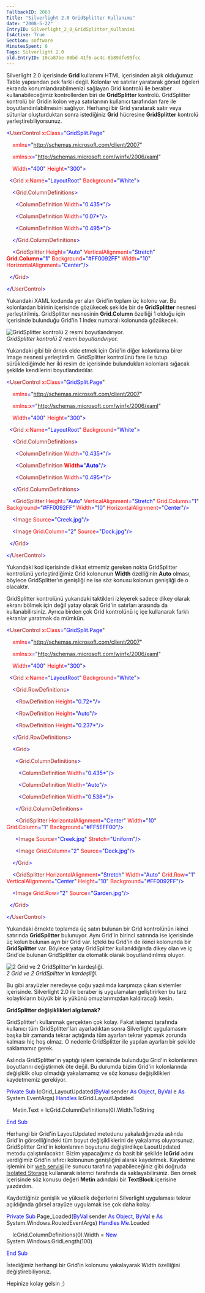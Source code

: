 ```yaml
---
FallbackID: 2063
Title: "Silverlight 2.0 GridSplitter Kullanımı"
date: "2008-5-22"
EntryID: Silverlight_2_0_GridSplitter_Kullanimi
IsActive: True
Section: software
MinutesSpent: 0
Tags: Silverlight 2.0
old.EntryID: 10ca87be-00bd-41f6-ac4c-8b89dfe95fcc
---
```

Silverlight 2.0 içerisinde **Grid** kullanımı HTML içerisinden alışık
olduğumuz Table yapısından pek farklı değil. Kolonlar ve satırlar
yaratarak görsel öğeleri ekranda konumlandırabilmenizi sağlayan Grid
kontrolü ile beraber kullanabileceğimiz kontrollerden biri de
**GridSplitter** kontrolü. GridSplitter kontrolü bir Gridin kolon veya
satırlarının kullanıcı tarafından fare ile boyutlandırılabilmesini
sağlıyor. Herhangi bir Grid yaratarak satır veya sütunlar oluşturduktan
sonra istediğiniz **Grid** hücresine **GridSplitter** kontrolü
yerleştirebiliyorsunuz.

<span style="color: blue;">\<</span><span
style="color: #a31515;">UserControl</span><span style="color: blue;">
</span><span style="color: red;">x:Class</span><span
style="color: blue;">=</span>"<span
style="color: blue;">GridSplit.Page</span>"

<span style="color: blue;">    </span><span
style="color: red;">xmlns</span><span
style="color: blue;">=</span>"<span
style="color: blue;">http://schemas.microsoft.com/client/2007</span>"

<span style="color: blue;">    </span><span
style="color: red;">xmlns:x</span><span
style="color: blue;">=</span>"<span
style="color: blue;">http://schemas.microsoft.com/winfx/2006/xaml</span>"

<span style="color: blue;">    </span><span
style="color: red;">Width</span><span
style="color: blue;">=</span>"<span
style="color: blue;">400</span>"<span style="color: blue;"> </span><span
style="color: red;">Height</span><span
style="color: blue;">=</span>"<span
style="color: blue;">300</span>"<span style="color: blue;">\></span>

<span style="color: blue;">  \<</span><span
style="color: #a31515;">Grid</span><span style="color: blue;">
</span><span style="color: red;">x:Name</span><span
style="color: blue;">=</span>"<span
style="color: blue;">LayoutRoot</span>"<span style="color: blue;">
</span><span style="color: red;">Background</span><span
style="color: blue;">=</span>"<span
style="color: blue;">White</span>"<span style="color: blue;">\></span>

<span style="color: blue;">    \<</span><span
style="color: #a31515;">Grid.ColumnDefinitions</span><span
style="color: blue;">\></span>

<span style="color: blue;">      \<</span><span
style="color: #a31515;">ColumnDefinition</span><span
style="color: blue;"> </span><span style="color: red;">Width</span><span
style="color: blue;">=</span>"<span
style="color: blue;">0.435\*</span>"<span
style="color: blue;">/\></span>

<span style="color: blue;">      \<</span><span
style="color: #a31515;">ColumnDefinition</span><span
style="color: blue;"> </span><span style="color: red;">Width</span><span
style="color: blue;">=</span>"<span
style="color: blue;">0.07\*</span>"<span style="color: blue;">/\></span>

<span style="color: blue;">      \<</span><span
style="color: #a31515;">ColumnDefinition</span><span
style="color: blue;"> </span><span style="color: red;">Width</span><span
style="color: blue;">=</span>"<span
style="color: blue;">0.495\*</span>"<span
style="color: blue;">/\></span>

<span style="color: blue;">    \</</span><span
style="color: #a31515;">Grid.ColumnDefinitions</span><span
style="color: blue;">\></span>

<span style="color: blue;">    \<</span><span
style="color: #a31515;">GridSplitter</span><span style="color: blue;">
</span><span style="color: red;">Height</span><span
style="color: blue;">=</span>"<span
style="color: blue;">Auto</span>"<span style="color: blue;">
</span><span style="color: red;">VerticalAlignment</span><span
style="color: blue;">=</span>"<span
style="color: blue;">Stretch</span>"<span style="color: blue;">
</span><span style="color: red;"> **Grid.Column**</span><span
style="color: blue;">**=**</span>"<span
style="color: blue;">**1**</span>"<span style="color: blue;">
</span><span style="color: red;">Background</span><span
style="color: blue;">=</span>"<span
style="color: blue;">\#FF0092FF</span>"<span style="color: blue;">
</span><span style="color: red;">Width</span><span
style="color: blue;">=</span>"<span style="color: blue;">10</span>"<span
style="color: blue;"> </span><span
style="color: red;">HorizontalAlignment</span><span
style="color: blue;">=</span>"<span
style="color: blue;">Center</span>"<span style="color: blue;">/\></span>

<span style="color: blue;">  \</</span><span
style="color: #a31515;">Grid</span><span style="color: blue;">\></span>

<span style="color: blue;">\</</span><span
style="color: #a31515;">UserControl</span><span
style="color: blue;">\></span>

Yukarıdaki XAML kodunda yer alan Grid'in toplam üç kolonu var. Bu
kolonlardan birinin içerisinde gözükecek şekilde bir de **GridSplitter**
nesnesi yerleştirilmiş. GridSplitter nesnesinin **Grid.Column** özelliği
1 olduğu için içerisinde bulunduğu Grid'in 1 Index numaralı kolonunda
gözükecek.

![GridSplitter kontrolü 2 resmi
boyutlandırıyor.](media/Silverlight_2_0_GridSplitter_Kullanimi/21052008_1.jpg)\
*GridSplitter kontrolü 2 resmi boyutlandırıyor.*

Yukarıdaki gibi bir örnek elde etmek için Grid'in diğer kolonlarına
birer Image nesnesi yerleştirdim. GridSplitter kontrolünü fare ile tutup
sürüklediğimde her iki resim de içerisinde bulundukları kolonlara
sığacak şekilde kendilerini boyutlandırdılar.

<span style="color: blue;">\<</span><span
style="color: #a31515;">UserControl</span><span style="color: blue;">
</span><span style="color: red;">x:Class</span><span
style="color: blue;">=</span>"<span
style="color: blue;">GridSplit.Page</span>"

<span style="color: blue;">    </span><span
style="color: red;">xmlns</span><span
style="color: blue;">=</span>"<span
style="color: blue;">http://schemas.microsoft.com/client/2007</span>"

<span style="color: blue;">    </span><span
style="color: red;">xmlns:x</span><span
style="color: blue;">=</span>"<span
style="color: blue;">http://schemas.microsoft.com/winfx/2006/xaml</span>"

<span style="color: blue;">    </span><span
style="color: red;">Width</span><span
style="color: blue;">=</span>"<span
style="color: blue;">400</span>"<span style="color: blue;"> </span><span
style="color: red;">Height</span><span
style="color: blue;">=</span>"<span
style="color: blue;">300</span>"<span style="color: blue;">\></span>

<span style="color: blue;">  \<</span><span
style="color: #a31515;">Grid</span><span style="color: blue;">
</span><span style="color: red;">x:Name</span><span
style="color: blue;">=</span>"<span
style="color: blue;">LayoutRoot</span>"<span style="color: blue;">
</span><span style="color: red;">Background</span><span
style="color: blue;">=</span>"<span
style="color: blue;">White</span>"<span style="color: blue;">\></span>

<span style="color: blue;">    \<</span><span
style="color: #a31515;">Grid.ColumnDefinitions</span><span
style="color: blue;">\></span>

<span style="color: blue;">      \<</span><span
style="color: #a31515;">ColumnDefinition</span><span
style="color: blue;"> </span><span style="color: red;">Width</span><span
style="color: blue;">=</span>"<span
style="color: blue;">0.435\*</span>"<span
style="color: blue;">/\></span>

<span style="color: blue;">      \<</span><span
style="color: #a31515;">ColumnDefinition</span><span
style="color: blue;"> </span><span style="color: red;">
**Width**</span><span style="color: blue;">**=**</span>"<span
style="color: blue;">**Auto**</span>"<span
style="color: blue;">/\></span>

<span style="color: blue;">      \<</span><span
style="color: #a31515;">ColumnDefinition</span><span
style="color: blue;"> </span><span style="color: red;">Width</span><span
style="color: blue;">=</span>"<span
style="color: blue;">0.495\*</span>"<span
style="color: blue;">/\></span>

<span style="color: blue;">    \</</span><span
style="color: #a31515;">Grid.ColumnDefinitions</span><span
style="color: blue;">\></span>

<span style="color: blue;">    \<</span><span
style="color: #a31515;">GridSplitter</span><span style="color: blue;">
</span><span style="color: red;">Height</span><span
style="color: blue;">=</span>"<span
style="color: blue;">Auto</span>"<span style="color: blue;">
</span><span style="color: red;">VerticalAlignment</span><span
style="color: blue;">=</span>"<span
style="color: blue;">Stretch</span>"<span style="color: blue;">
</span><span style="color: red;">Grid.Column</span><span
style="color: blue;">=</span>"<span style="color: blue;">1</span>"<span
style="color: blue;"> </span><span
style="color: red;">Background</span><span
style="color: blue;">=</span>"<span
style="color: blue;">\#FF0092FF</span>"<span style="color: blue;">
</span><span style="color: red;">Width</span><span
style="color: blue;">=</span>"<span style="color: blue;">10</span>"<span
style="color: blue;"> </span><span
style="color: red;">HorizontalAlignment</span><span
style="color: blue;">=</span>"<span
style="color: blue;">Center</span>"<span style="color: blue;">/\></span>

<span style="color: blue;">    \<</span><span
style="color: #a31515;">Image</span><span style="color: blue;">
</span><span style="color: red;">Source</span><span
style="color: blue;">=</span>"<span
style="color: blue;">Creek.jpg</span>"<span
style="color: blue;">/\></span>

<span style="color: blue;">    \<</span><span
style="color: #a31515;">Image</span><span style="color: blue;">
</span><span style="color: red;">Grid.Column</span><span
style="color: blue;">=</span>"<span style="color: blue;">2</span>"<span
style="color: blue;"> </span><span
style="color: red;">Source</span><span
style="color: blue;">=</span>"<span
style="color: blue;">Dock.jpg</span>"<span
style="color: blue;">/\></span>

<span style="color: blue;">  \</</span><span
style="color: #a31515;">Grid</span><span style="color: blue;">\></span>

<span style="color: blue;">\</</span><span
style="color: #a31515;">UserControl</span><span
style="color: blue;">\></span>

Yukarıdaki kod içerisinde dikkat etmemiz gereken nokta GridSplitter
kontrolünü yerleştirdiğimiz Grid kolonunun **Width** özelliğinin
**Auto** olması, böylece GridSplitter'ın genişliği ne ise söz konusu
kolonun genişliği de o olacaktır.

GridSplitter kontrolünü yukarıdaki taktikleri izleyerek sadece dikey
olarak ekranı bölmek için değil yatay olarak Grid'in satırları arasında
da kullanabilirsiniz. Ayrıca birden çok Grid kontrolünü iç içe
kullanarak farklı ekranlar yaratmak da mümkün.

<span style="color: blue;">\<</span><span
style="color: #a31515;">UserControl</span><span style="color: blue;">
</span><span style="color: red;">x:Class</span><span
style="color: blue;">=</span>"<span
style="color: blue;">GridSplit.Page</span>"

<span style="color: blue;">    </span><span
style="color: red;">xmlns</span><span
style="color: blue;">=</span>"<span
style="color: blue;">http://schemas.microsoft.com/client/2007</span>"

<span style="color: blue;">    </span><span
style="color: red;">xmlns:x</span><span
style="color: blue;">=</span>"<span
style="color: blue;">http://schemas.microsoft.com/winfx/2006/xaml</span>"

<span style="color: blue;">    </span><span
style="color: red;">Width</span><span
style="color: blue;">=</span>"<span
style="color: blue;">400</span>"<span style="color: blue;"> </span><span
style="color: red;">Height</span><span
style="color: blue;">=</span>"<span
style="color: blue;">300</span>"<span style="color: blue;">\></span>

<span style="color: blue;">  \<</span><span
style="color: #a31515;">Grid</span><span style="color: blue;">
</span><span style="color: red;">x:Name</span><span
style="color: blue;">=</span>"<span
style="color: blue;">LayoutRoot</span>"<span style="color: blue;">
</span><span style="color: red;">Background</span><span
style="color: blue;">=</span>"<span
style="color: blue;">White</span>"<span style="color: blue;">\></span>

<span style="color: blue;">    \<</span><span
style="color: #a31515;">Grid.RowDefinitions</span><span
style="color: blue;">\></span>

<span style="color: blue;">      \<</span><span
style="color: #a31515;">RowDefinition</span><span style="color: blue;">
</span><span style="color: red;">Height</span><span
style="color: blue;">=</span>"<span
style="color: blue;">0.72\*</span>"<span style="color: blue;">/\></span>

<span style="color: blue;">      \<</span><span
style="color: #a31515;">RowDefinition</span><span style="color: blue;">
</span><span style="color: red;">Height</span><span
style="color: blue;">=</span>"<span
style="color: blue;">Auto</span>"<span style="color: blue;">/\></span>

<span style="color: blue;">      \<</span><span
style="color: #a31515;">RowDefinition</span><span style="color: blue;">
</span><span style="color: red;">Height</span><span
style="color: blue;">=</span>"<span
style="color: blue;">0.237\*</span>"<span
style="color: blue;">/\></span>

<span style="color: blue;">    \</</span><span
style="color: #a31515;">Grid.RowDefinitions</span><span
style="color: blue;">\></span>

<span style="color: blue;">    \<</span><span
style="color: #a31515;">Grid</span><span style="color: blue;">\></span>

<span style="color: blue;">      \<</span><span
style="color: #a31515;">Grid.ColumnDefinitions</span><span
style="color: blue;">\></span>

<span style="color: blue;">        \<</span><span
style="color: #a31515;">ColumnDefinition</span><span
style="color: blue;"> </span><span style="color: red;">Width</span><span
style="color: blue;">=</span>"<span
style="color: blue;">0.435\*</span>"<span
style="color: blue;">/\></span>

<span style="color: blue;">        \<</span><span
style="color: #a31515;">ColumnDefinition</span><span
style="color: blue;"> </span><span style="color: red;">Width</span><span
style="color: blue;">=</span>"<span
style="color: blue;">Auto</span>"<span style="color: blue;">/\></span>

<span style="color: blue;">        \<</span><span
style="color: #a31515;">ColumnDefinition</span><span
style="color: blue;"> </span><span style="color: red;">Width</span><span
style="color: blue;">=</span>"<span
style="color: blue;">0.538\*</span>"<span
style="color: blue;">/\></span>

<span style="color: blue;">      \</</span><span
style="color: #a31515;">Grid.ColumnDefinitions</span><span
style="color: blue;">\></span>

<span style="color: blue;">      \<</span><span
style="color: #a31515;">GridSplitter</span><span style="color: blue;">
</span><span style="color: red;">HorizontalAlignment</span><span
style="color: blue;">=</span>"<span
style="color: blue;">Center</span>"<span style="color: blue;">
</span><span style="color: red;">Width</span><span
style="color: blue;">=</span>"<span style="color: blue;">10</span>"<span
style="color: blue;"> </span><span
style="color: red;">Grid.Column</span><span
style="color: blue;">=</span>"<span style="color: blue;">1</span>"<span
style="color: blue;"> </span><span
style="color: red;">Background</span><span
style="color: blue;">=</span>"<span
style="color: blue;">\#FF5EFF00</span>"<span
style="color: blue;">/\></span>

<span style="color: blue;">      \<</span><span
style="color: #a31515;">Image</span><span style="color: blue;">
</span><span style="color: red;">Source</span><span
style="color: blue;">=</span>"<span
style="color: blue;">Creek.jpg</span>"<span style="color: blue;">
</span><span style="color: red;">Stretch</span><span
style="color: blue;">=</span>"<span
style="color: blue;">Uniform</span>"<span
style="color: blue;">/\></span>

<span style="color: blue;">      \<</span><span
style="color: #a31515;">Image</span><span style="color: blue;">
</span><span style="color: red;">Grid.Column</span><span
style="color: blue;">=</span>"<span style="color: blue;">2</span>"<span
style="color: blue;"> </span><span
style="color: red;">Source</span><span
style="color: blue;">=</span>"<span
style="color: blue;">Dock.jpg</span>"<span
style="color: blue;">/\></span>

<span style="color: blue;">    \</</span><span
style="color: #a31515;">Grid</span><span style="color: blue;">\></span>

<span style="color: blue;">    \<</span><span
style="color: #a31515;">GridSplitter</span><span style="color: blue;">
</span><span style="color: red;">HorizontalAlignment</span><span
style="color: blue;">=</span>"<span
style="color: blue;">Stretch</span>"<span style="color: blue;">
</span><span style="color: red;">Width</span><span
style="color: blue;">=</span>"<span
style="color: blue;">Auto</span>"<span style="color: blue;">
</span><span style="color: red;">Grid.Row</span><span
style="color: blue;">=</span>"<span style="color: blue;">1</span>"<span
style="color: blue;"> </span><span
style="color: red;">VerticalAlignment</span><span
style="color: blue;">=</span>"<span
style="color: blue;">Center</span>"<span style="color: blue;">
</span><span style="color: red;">Height</span><span
style="color: blue;">=</span>"<span style="color: blue;">10</span>"<span
style="color: blue;"> </span><span
style="color: red;">Background</span><span
style="color: blue;">=</span>"<span
style="color: blue;">\#FF0092FF</span>"<span
style="color: blue;">/\></span>

<span style="color: blue;">    \<</span><span
style="color: #a31515;">Image</span><span style="color: blue;">
</span><span style="color: red;">Grid.Row</span><span
style="color: blue;">=</span>"<span style="color: blue;">2</span>"<span
style="color: blue;"> </span><span
style="color: red;">Source</span><span
style="color: blue;">=</span>"<span
style="color: blue;">Garden.jpg</span>"<span
style="color: blue;">/\></span>

<span style="color: blue;">  \</</span><span
style="color: #a31515;">Grid</span><span style="color: blue;">\></span>

<span style="color: blue;">\</</span><span
style="color: #a31515;">UserControl</span><span
style="color: blue;">\></span>

Yukarıdaki örnekte toplamda üç satırı bulunan bir Grid kontrolünün
ikinci satırında **GridSplitter** bulunuyor. Aynı Grid'in birinci
satırında ise içerisinde üç kolun bulunan ayrı bir Grid var. İçteki bu
Grid'in de ikinci kolonunda bir **GridSplitter** var. Böylece yatay
GridSplitter kullanıldığında dikey olan ve iç Grid'de bulunan
GridSplitter da otomatik olarak boyutlandırılmış oluyor.

![2 Grid ve 2 GridSplitter'ın
kardeşliği.](media/Silverlight_2_0_GridSplitter_Kullanimi/21052008_2.jpg)\
*2 Grid ve 2 GridSplitter'ın kardeşliği.*

Bu gibi arayüzler neredeyse çoğu yazılımda karşımıza çıkan sistemler
içerisinde. Silverlight 2.0 ile beraber iş uygulamaları geliştirirken bu
tarz kolaylıkların büyük bir iş yükünü omuzlarımızdan kaldıracağı kesin.

**GridSplitter değişiklikleri algılamak?**

GridSplitter'ı kullanmak gerçekten çok kolay. Fakat istemci tarafında
kullanıcı tüm GridSplitter'ları ayarladıktan sonra Silverlight
uygulamasını başka bir zamanda tekrar açtığında tüm ayarları tekrar
yapmak zorunda kalması hiç hoş olmaz. O nedenle GridSplitter ile yapılan
ayarları bir şekilde saklamamız gerek.

Aslında GridSplitter'ın yaptığı işlem içerisinde bulunduğu Grid'in
kolonlarının boyutlarını değiştirmek öte değil. Bu durumda bizim Grid'in
kolonlarında değişiklik olup olmadığı yakalamamız ve söz konusu
değişiklikleri kaydetmemiz gerekiyor.

<span style="color: blue;">Private</span> <span
style="color: blue;">Sub</span> IcGrid\_LayoutUpdated(<span
style="color: blue;">ByVal</span> sender <span
style="color: blue;">As</span> <span style="color: blue;">Object</span>,
<span style="color: blue;">ByVal</span> e <span
style="color: blue;">As</span> System.EventArgs) <span
style="color: blue;">Handles</span> IcGrid.LayoutUpdated

    Metin.Text = IcGrid.ColumnDefinitions(0).Width.ToString

<span style="color: blue;">End</span> <span
style="color: blue;">Sub</span>

Herhangi bir Grid'in LayoutUpdated metodunu yakaladığınızda aslında
Grid'in görselliğindeki tüm boyut değişikliklerini de yakalamış
oluyorsunuz. GridSplitter Grid'in kolonlarının boyutunu değiştirdikçe
LaoutUpdated metodu çalıştırılacaktır. Bizim yapacağımız da basit bir
şekilde **IcGrid** adını verdiğimiz Grid'in sıfırcı kolonunun
genişliğini alarak kaydetmek. Kaydetme işlemini bir [web
servisi](http://daron.yondem.com/tr/post/ec53a760-d6fd-414d-aa78-22e0c04dcc19)
ile sunucu tarafına yapabileceğiniz gibi doğruda [Isolated
Storage](http://daron.yondem.com/tr/post/efebcb20-60cb-4964-ba43-0b1949fb5e23)
kullanarak istemci tarafında da saklayabilirsiniz. Ben örnek içerisinde
söz konusu değeri **Metin** adındaki bir **TextBlock** içerisine
yazdırdım.

Kaydettiğiniz genişlik ve yükselik değerlerini Silverlight uygulaması
tekrar açıldığında görsel arayüze uygulamak ise çok daha kolay.

<span style="color: blue;">Private</span> <span
style="color: blue;">Sub</span> Page\_Loaded(<span
style="color: blue;">ByVal</span> sender <span
style="color: blue;">As</span> <span style="color: blue;">Object</span>,
<span style="color: blue;">ByVal</span> e <span
style="color: blue;">As</span> System.Windows.RoutedEventArgs) <span
style="color: blue;">Handles</span> <span
style="color: blue;">Me</span>.Loaded

    IcGrid.ColumnDefinitions(0).Width = <span
style="color: blue;">New</span> System.Windows.GridLength(100)

<span style="color: blue;">End</span> <span
style="color: blue;">Sub</span>

İstediğimiz herhangi bir Grid'in kolonunu yakalayarak Width özelliğini
değiştirebiliyoruz.

Hepinize kolay gelsin ;)



